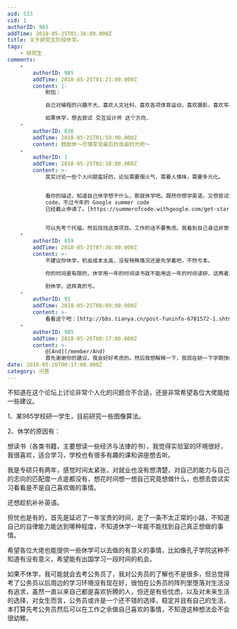 ```yaml
---
aid: 533
cid: 1
authorID: 985
addTime: 2018-05-25T01:16:00.000Z
title: 关于研究生阶段休学。
tags:
    - 研究生
comments:
    -
        authorID: 985
        addTime: 2018-05-25T01:21:00.000Z
        content: |-
            附加：

            自己对编程的兴趣不大，喜欢人文社科，喜欢各项体育运动，喜欢摄影，喜欢写小诗，有经营自己的公众号，马上三年了。

            如果休学，想去尝试 交互设计师 这个方向.
    -
        authorID: 836
        addTime: 2018-05-25T01:59:00.000Z
        content: 鼓励休～尽情享受最后的自由时光吧～
    -
        authorID: 1
        addTime: 2018-05-25T02:10:00.000Z
        content: >-
            其实讨论一些个人问题蛮好的，论坛需要烟火气，需要人情味，需要多元化。


            看你的描述，知道自己休学想干什么，那就休学吧。既然你想学英语，又想尝试交互设计师，可以看看一些国际大公司的实习项目或者 summer
            code，不过今年的 Google summer code
            已经截止申请了。[https://summerofcode.withgoogle.com/get-started/](https://summerofcode.withgoogle.com/get-started/)


            可以先考个托福，然后找找这类项目。工作的话不要焦虑。我看到自己身边非常优秀的同学，仅仅是为了一个户口或者一个安稳的工作就去基层政府当螺丝钉（仅仅是为了工作，并不是喜欢从政），我觉得不是很明智。
    -
        authorID: 859
        addTime: 2018-05-25T07:36:00.000Z
        content: >-
            不建议你休学，机会成本太高，没有特殊情况还是先学着吧，不然亏本。  

            你的时间是有限的，休学用一年的时间读书就不能用这一年的时间读研，这两者互为对方的机会成本。休学一年的机会成本就是读研一年的收益，根据描述，你的专业应该是热门的，读研后，一年的收益应该不少。休学一年不应该只考虑你那一年的损失，还要考虑机会成本。  

            别休学，这样真的亏。
    -
        authorID: 91
        addTime: 2018-05-25T08:09:00.000Z
        content: >-
            看看这个吧：[http://bbs.tianya.cn/post-funinfo-6781572-1.shtml](http://bbs.tianya.cn/post-funinfo-6781572-1.shtml)
    -
        authorID: 985
        addTime: 2018-05-26T00:17:00.000Z
        content: >-
            @[And](/member/And)
            首先谢谢你的建议，我会好好考虑的。然后我想解释一下，我现在研一下学期快结束了，近一年的时间成长了很多，我喜欢这种学习成长的感觉，想继续学习，所以才考虑休学然后继续在学校多学一年，把两年的学制延长到三年。如果不休学，我应该马上就要正式找工作和签约，这对我现在的状况来说很紧凑和慌乱，很多事情都没有考虑清楚，大概是这种情况。
date: 2018-05-26T00:17:00.000Z
category: 问答
---
```


不知道在这个论坛上讨论非常个人化的问题合不合适，还是非常希望各位大佬能给一些建议。

1、某985学校研一学生，目前研究一些图像算法。

2、休学的原因有：

想读书（各类书籍，主要想读一些经济与法律的书），我觉得实验室的环境很好，我很喜欢，适合学习，学校也有很多有趣的课和讲座想去听。

我是专硕只有两年，感觉时间太紧张，对就业也没有想清楚，对自己的能力与自己的志向的匹配度一点底都没有，想花时间想一想自己究竟想做什么，也想去尝试实习看看是不是自己喜欢做的事情。

还想趁机补补英语。

担忧也是有的，首先是延迟了一年宝贵的时间，走了一条不太正常的小路，不知道自己的自律能力能达到哪种程度，不知道休学一年能不能找到自己真正想做的事情。

希望各位大佬也能提供一些休学可以去做的有意义的事情，比如像孔子学院这种不知道有没有意义，希望能有出国学习一段时间的机会。

如果不休学，我可能就会去考公务员了，我对公务员的了解也不是很多，但总觉得考了公务员以后周边的学习环境没有现在好，很怕在公务员的阵列里堕落对生活没有追求，虽然一直以来自己都是喜欢折腾的人，但还是有些忧虑，以及对未来生活的选择，对女生而言，公务员或许是一个还不错的选择，稳定并且有自己的生活，本打算先考公务员然后可以在工作之余做自己喜欢的事情，不知道这种想法会不会很幼稚。
